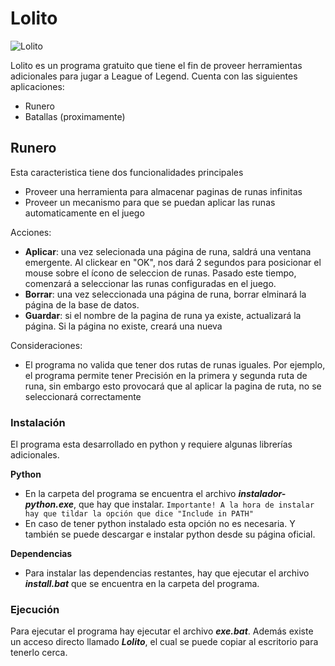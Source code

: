 # Lolito

![Lolito](https://i.imgur.com/HO8rtFM.png)

Lolito es un programa gratuito que tiene el fin de proveer herramientas adicionales para jugar a League of Legend.
Cuenta con las siguientes aplicaciones:

* Runero
* Batallas (proximamente)

## Runero
Esta caracteristica tiene dos funcionalidades principales

  - Proveer una herramienta para almacenar paginas de runas infinitas
  - Proveer un mecanismo para que se puedan aplicar las runas automaticamente en el juego

Acciones:
  - **Aplicar**: una vez selecionada una página de runa, saldrá una ventana emergente. Al clickear en "OK", nos dará 2 segundos para posicionar el mouse sobre el ícono de seleccion de runas. Pasado este tiempo, comenzará a seleccionar las runas configuradas en el juego.
  - **Borrar**: una vez seleccionada una página de runa, borrar elminará la página de la base de datos.
  - **Guardar**: si el nombre de la pagina de runa ya existe, actualizará la página. Si la página no existe, creará una nueva

Consideraciones:
  - El programa no valida que tener dos rutas de runas iguales. Por ejemplo, el programa permite tener Precisión en la primera y segunda ruta de runa, sin embargo esto provocará que al aplicar la pagina de ruta, no se seleccionará correctamente

### Instalación

El programa esta desarrollado en python y requiere algunas librerías adicionales.

**Python**
 - En la carpeta del programa se encuentra el archivo ***instalador-python.exe***, que hay que instalar. 
 `Importante! A la hora de instalar hay que tildar la opción que dice "Include in PATH"`
 - En caso de tener python instalado esta opción no es necesaria. Y también se puede descargar e instalar python desde su página oficial.

**Dependencias**
- Para instalar las dependencias restantes, hay que ejecutar el archivo ***install.bat*** que se encuentra en la carpeta del programa.

### Ejecución

Para ejecutar el programa hay ejecutar el archivo ***exe.bat***.
Además existe un acceso directo llamado ***Lolito***, el cual se puede copiar al escritorio para tenerlo cerca.

